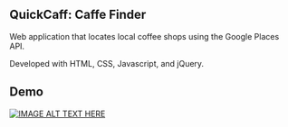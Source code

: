 ## QuickCaff: Caffe Finder

Web application that locates local coffee shops using the Google Places API.

Developed with HTML, CSS, Javascript, and jQuery.

## Demo

[![IMAGE ALT TEXT HERE](http://img.youtube.com/vi/qmoTJBgHYXA/0.jpg)](http://www.youtube.com/watch?v=qmoTJBgHYXA)
